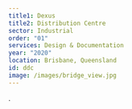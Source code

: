 ```yaml
---
title1: Dexus
title2: Distribution Centre
sector: Industrial
order: "01"
services: Design & Documentation
year: "2020"
location: Brisbane, Queensland
id: ddc
image: /images/bridge_view.jpg
---
```


.

